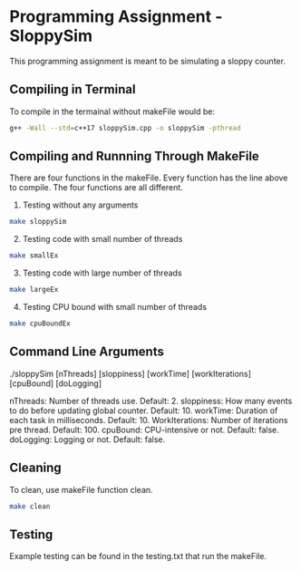 # Programming Assignment - SloppySim

This programming assignment is meant to be simulating a sloppy counter.

## Compiling in Terminal

To compile in the termainal without makeFile would be:

```bash
g++ -Wall --std=c++17 sloppySim.cpp -o sloppySim -pthread
```

## Compiling and Runnning Through MakeFile

There are four functions in the makeFile. Every function has the line above to compile. The four functions are all different.

1. Testing without any arguments
```bash
make sloppySim
```

2. Testing code with small number of threads
```bash
make smallEx
```

3. Testing code with large number of threads
```bash
make largeEx
```

4. Testing CPU bound with small number of threads
```bash
make cpuBoundEx
```

## Command Line Arguments

./sloppySim [nThreads] [sloppiness] [workTime] [workIterations] [cpuBound] [doLogging]

nThreads: Number of threads use. Default: 2. 
sloppiness: How many events to do before updating global counter. Default: 10.
workTime: Duration of each task in milliseconds. Default: 10.
WorkIterations: Number of iterations pre thread. Default: 100.
cpuBound: CPU-intensive or not. Default: false.
doLogging: Logging or not. Default: false. 

## Cleaning

To clean, use makeFile function clean.
```bash
make clean
```

## Testing

Example testing can be found in the testing.txt that run the makeFile. 


